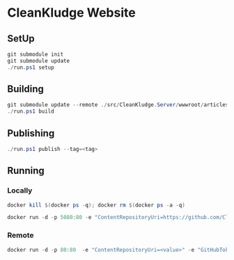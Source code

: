 # CleanKludge Website

## SetUp

```powershell
git submodule init
git submodule update
./run.ps1 setup
```

## Building

```powershell
git submodule update --remote ./src/CleanKludge.Server/wwwroot/articles
./run.ps1 build
```

## Publishing

```powershell
./run.ps1 publish --tag=<tag>
```

## Running
### Locally

```powershell
docker kill $(docker ps -q); docker rm $(docker ps -a -q)

docker run -d -p 5080:80 -e "ContentRepositoryUri=https://github.com/CleanKludge/Content.git"  -e "MinimumLogLevel=Information" -e "EnableConsoleLogging=true" --name website cleankludge/website:unstable
```

### Remote
```powershell
docker run -d -p 80:80  -e "ContentRepositoryUri=<value>" -e "GitHubToken=<value>" -e "GitName=<value>" -e "GitEmail=<value>"  --name website cleankludge/website:<tag>
```